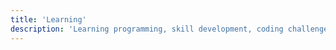 ```yaml
---
title: 'Learning'
description: 'Learning programming, skill development, coding challenges, educational resources, and continuous learning strategies.'
---
```

